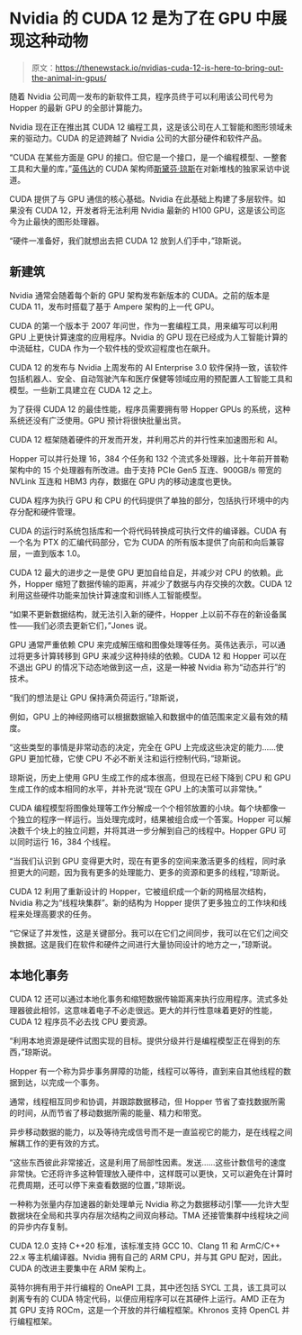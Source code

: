 # Nvidia 的 CUDA 12 是为了在 GPU 中展现这种动物

> 原文：<https://thenewstack.io/nvidias-cuda-12-is-here-to-bring-out-the-animal-in-gpus/>

随着 Nvidia 公司周一发布的新软件工具，程序员终于可以利用该公司代号为 Hopper 的最新 GPU 的全部计算能力。

Nvidia 现在正在推出其 CUDA 12 编程工具，这是该公司在人工智能和图形领域未来的驱动力。CUDA 的足迹跨越了 Nvidia 公司的大部分硬件和软件产品。

“CUDA 在某些方面是 GPU 的接口。但它是一个接口，是一个编程模型、一整套工具和大量的库，”[英伟达](https://www.nvidia.com/en-us/about-nvidia/#slide-14-095fee10)的 CUDA 架构师[斯黛芬·琼斯](https://www.linkedin.com/in/stephen-jones-profile/)在对新堆栈的独家采访中说道。

CUDA 提供了与 GPU 通信的核心基础。Nvidia 在此基础上构建了多层软件。如果没有 CUDA 12，开发者将无法利用 Nvidia 最新的 H100 GPU，这是该公司迄今为止最快的图形处理器。

“硬件一准备好，我们就想出去把 CUDA 12 放到人们手中，”琼斯说。

## 新建筑

Nvidia 通常会随着每个新的 GPU 架构发布新版本的 CUDA。之前的版本是 CUDA 11，发布时搭载了基于 Ampere 架构的上一代 GPU。

CUDA 的第一个版本于 2007 年问世，作为一套编程工具，用来编写可以利用 GPU 上更快计算速度的应用程序。Nvidia 的 GPU 现在已经成为人工智能计算的中流砥柱，CUDA 作为一个软件栈的受欢迎程度也在飙升。

CUDA 12 的发布与 Nvidia 上周发布的 AI Enterprise 3.0 软件保持一致，该软件包括机器人、安全、自动驾驶汽车和医疗保健等领域应用的预配置人工智能工具和模型。一些新工具建立在 CUDA 12 之上。

为了获得 CUDA 12 的最佳性能，程序员需要拥有带 Hopper GPUs 的系统，这种系统还没有广泛使用。GPU 预计将很快批量出货。

CUDA 12 框架随着硬件的开发而开发，并利用芯片的并行性来加速图形和 AI。

Hopper 可以并行处理 16，384 个任务和 132 个流式多处理器，比十年前开普勒架构中的 15 个处理器有所改进。由于支持 PCIe Gen5 互连、900GB/s 带宽的 NVLink 互连和 HBM3 内存，数据在 GPU 内的移动速度也更快。

CUDA 程序为执行 GPU 和 CPU 的代码提供了单独的部分，包括执行环境中的内存分配和硬件管理。

CUDA 的运行时系统包括库和一个将代码转换成可执行文件的编译器。CUDA 有一个名为 PTX 的汇编代码部分，它为 CUDA 的所有版本提供了向前和向后兼容层，一直到版本 1.0。

CUDA 12 最大的进步之一是使 GPU 更加自给自足，并减少对 CPU 的依赖。此外，Hopper 缩短了数据传输的距离，并减少了数据与内存交换的次数。CUDA 12 利用这些硬件功能来加快计算速度和训练人工智能模型。

“如果不更新数据结构，就无法引入新的硬件，Hopper 上以前不存在的新设备属性——我们必须去更新它们，”Jones 说。

GPU 通常严重依赖 CPU 来完成解压缩和图像处理等任务。英伟达表示，可以通过将更多计算转移到 GPU 来减少这种持续的依赖。CUDA 12 和 Hopper 可以在不退出 GPU 的情况下动态地做到这一点，这是一种被 Nvidia 称为“动态并行”的技术。

“我们的想法是让 GPU 保持满负荷运行，”琼斯说，

例如，GPU 上的神经网络可以根据数据输入和数据中的值范围来定义最有效的精度。

“这些类型的事情是非常动态的决定，完全在 GPU 上完成这些决定的能力……使 GPU 更加忙碌，它使 CPU 不必不断关注和运行控制代码，”琼斯说。

琼斯说，历史上使用 GPU 生成工作的成本很高，但现在已经下降到 CPU 和 GPU 生成工作的成本相同的水平，并补充说“现在 GPU 上的决策可以非常快。”

CUDA 编程模型将图像处理等工作分解成一个个相邻放置的小块。每个块都像一个独立的程序一样运行。当处理完成时，结果被组合成一个答案。Hopper 可以解决数千个块上的独立问题，并将其进一步分解到自己的线程中。Hopper GPU 可以同时运行 16，384 个线程。

“当我们认识到 GPU 变得更大时，现在有更多的空间来激活更多的线程，同时承担更大的问题，因为我有更多的处理能力、更多的资源和更多的线程，”琼斯说。

CUDA 12 利用了重新设计的 Hopper，它被组织成一个新的网格层次结构，Nvidia 称之为“线程块集群”。新的结构为 Hopper 提供了更多独立的工作块和线程来处理高要求的任务。

“它保证了并发性，这是关键部分。我可以在它们之间同步，我可以在它们之间交换数据。这是我们在软件和硬件之间进行大量协同设计的地方之一，”琼斯说。

## 本地化事务

CUDA 12 还可以通过本地化事务和缩短数据传输距离来执行应用程序。流式多处理器彼此相邻，这意味着电子不必走很远。更大的并行性意味着更好的性能，CUDA 12 程序员不必去找 CPU 要资源。

“利用本地资源是硬件试图实现的目标。提供分级并行是编程模型正在得到的东西，”琼斯说。

Hopper 有一个称为异步事务屏障的功能，线程可以等待，直到来自其他线程的数据到达，以完成一个事务。

通常，线程相互同步和协调，并跟踪数据移动，但 Hopper 节省了查找数据所需的时间，从而节省了移动数据所需的能量、精力和带宽。

异步移动数据的能力，以及等待完成信号而不是一直监视它的能力，是在线程之间解耦工作的更有效的方式。

“这些东西彼此非常接近，这是利用了局部性因素。发送……这些计数信号的速度非常快。它还将许多这种管理放入硬件中，这样既可以更快，又可以避免在计算时花费周期，还可以停下来查看数据的位置，”琼斯说。

一种称为张量内存加速器的新处理单元 Nvidia 称之为数据移动引擎——允许大型数据块在全局和共享内存层次结构之间双向移动。TMA 还接管集群中线程块之间的异步内存复制。

CUDA 12.0 支持 C++20 标准，该标准支持 GCC 10、Clang 11 和 ArmC/C++ 22.x 等主机编译器。Nvidia 拥有自己的 ARM CPU，并与其 GPU 配对，因此，CUDA 的改进主要集中在 ARM 架构上。

英特尔拥有用于并行编程的 OneAPI 工具，其中还包括 SYCL 工具，该工具可以剥离专有的 CUDA 特定代码，以便应用程序可以在其硬件上运行。AMD 正在为其 GPU 支持 ROCm，这是一个开放的并行编程框架。Khronos 支持 OpenCL 并行编程框架。

<svg xmlns:xlink="http://www.w3.org/1999/xlink" viewBox="0 0 68 31" version="1.1"><title>Group</title> <desc>Created with Sketch.</desc></svg>